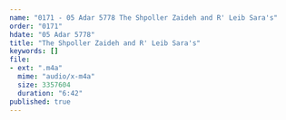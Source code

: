 ```yaml
---
name: "0171 - 05 Adar 5778 The Shpoller Zaideh and R' Leib Sara's"
order: "0171"
hdate: "05 Adar 5778"
title: "The Shpoller Zaideh and R' Leib Sara's"
keywords: []
file:
- ext: ".m4a"
  mime: "audio/x-m4a"
  size: 3357604
  duration: "6:42"
published: true
---
```


